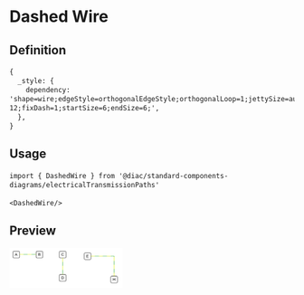 # Dashed Wire

## Definition

```
{
  _style: { 
    dependency: 'shape=wire;edgeStyle=orthogonalEdgeStyle;orthogonalLoop=1;jettySize=auto;html=1;sourcePerimeterSpacing=0;targetPerimeterSpacing=0;endArrow=none;curved=0;rounded=0;strokeColor=#009900;dashed=1;fillColor=#ffff00;dashPattern=12 12;fixDash=1;startSize=6;endSize=6;',
  },
}
```

## Usage

```
import { DashedWire } from '@diac/standard-components-diagrams/electricalTransmissionPaths'

<DashedWire/>
```

## Preview

<img src="./dashed-wire.png" width="200"/>
